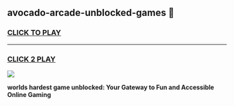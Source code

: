 
## avocado-arcade-unblocked-games 👋
<h3>
<a href="https://premium.freeplayer.one?title=avocado-arcade-unblocked-games&ref=14F">CLICK TO PLAY</a></h3>
<hr>

<h3>
<a href="https://premium.freeplayer.one?title=avocado-arcade-unblocked-games&ref=14F">CLICK 2 PLAY</a>
  
</h3>

<a href="https://premium.freeplayer.one?title=avocado-arcade-unblocked-games&ref=12F/"><img src="https://clearcache.store/games.png"></a>


**worlds hardest game unblocked: Your Gateway to Fun and Accessible Online Gaming**
